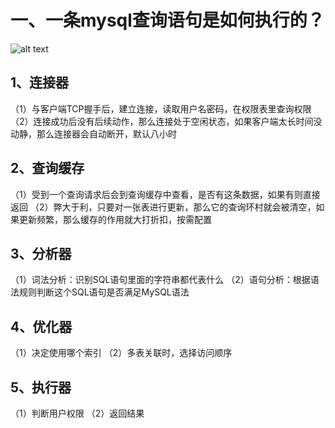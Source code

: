 # 一、一条mysql查询语句是如何执行的？
![alt text](image.png)
## 1、连接器
（1）与客户端TCP握手后，建立连接，读取用户名密码，在权限表里查询权限
（2）连接成功后没有后续动作，那么连接处于空闲状态，如果客户端太长时间没动静，那么连接器会自动断开，默认八小时
## 2、查询缓存
（1）受到一个查询请求后会到查询缓存中查看，是否有这条数据，如果有则直接返回
（2）弊大于利，只要对一张表进行更新，那么它的查询环村就会被清空，如果更新频繁，那么缓存的作用就大打折扣，按需配置
## 3、分析器
（1）词法分析：识别SQL语句里面的字符串都代表什么
（2）语句分析：根据语法规则判断这个SQL语句是否满足MySQL语法
## 4、优化器
（1）决定使用哪个索引
（2）多表关联时，选择访问顺序
## 5、执行器
（1）判断用户权限
（2）返回结果

